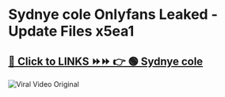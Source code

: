 
 # Sydnye cole Onlyfans Leaked - Update Files x5ea1

## <h2><a href="https://clipsfans.com/Sydnye_cole&ref=git">🔗 Click to LINKS ⏩⏩ 👉 🟢 Sydnye cole </a></h2>

<a href="https://clipsfans.com/Sydnye_cole&ref=git" rel="nofollow" data-target="animated-image.originalLink"><img src="https://i.ibb.co.com/xMMVF88/686577567.gif" alt="Viral Video Original" style="max-width: 100%; display: inline-block;" data-target="animated-image.originalImage"></a>

